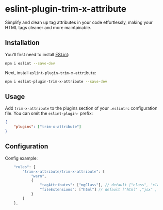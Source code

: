 # eslint-plugin-trim-x-attribute

Simplify and clean up tag attributes in your code effortlessly, making your HTML tags cleaner and
more maintainable.

## Installation

You'll first need to install [ESLint](https://eslint.org/):

```sh
npm i eslint --save-dev
```

Next, install `eslint-plugin-trim-x-attribute`:

```sh
npm i eslint-plugin-trim-x-attribute --save-dev
```

## Usage

Add `trim-x-attribute` to the plugins section of your `.eslintrc` configuration file. You can omit
the `eslint-plugin-` prefix:

```json
{
	"plugins": ["trim-x-attribute"]
}
```

## Configuration

Config example:

```js
	"rules": {
		"trim-x-attribute/trim-x-attribute": [
			"warn",
			{
				"tagAttributes": ["ngClass"], // default ["class", "className"]
				"fileExtensions": ["html"] // default ["html" ,"jsx" , "tsx"]
			}
		]
	},
```
